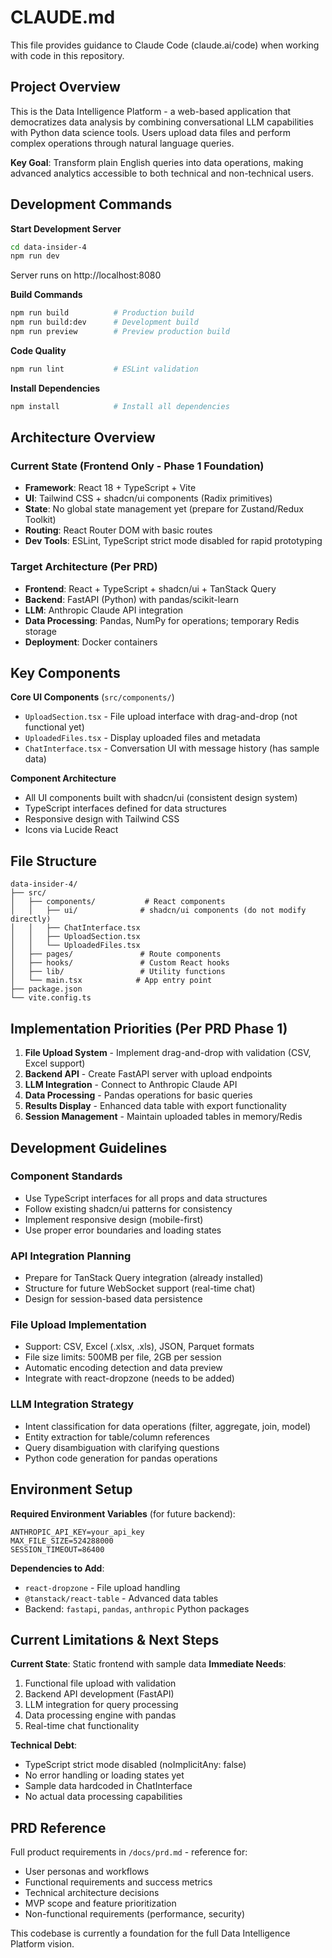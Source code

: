 # CLAUDE.md

This file provides guidance to Claude Code (claude.ai/code) when working with code in this repository.

## Project Overview

This is the Data Intelligence Platform - a web-based application that democratizes data analysis by combining conversational LLM capabilities with Python data science tools. Users upload data files and perform complex operations through natural language queries.

**Key Goal**: Transform plain English queries into data operations, making advanced analytics accessible to both technical and non-technical users.

## Development Commands

**Start Development Server**
```bash
cd data-insider-4
npm run dev
```
Server runs on http://localhost:8080

**Build Commands**
```bash
npm run build          # Production build
npm run build:dev      # Development build
npm run preview        # Preview production build
```

**Code Quality**
```bash
npm run lint           # ESLint validation
```

**Install Dependencies**
```bash
npm install            # Install all dependencies
```

## Architecture Overview

### Current State (Frontend Only - Phase 1 Foundation)
- **Framework**: React 18 + TypeScript + Vite
- **UI**: Tailwind CSS + shadcn/ui components (Radix primitives)  
- **State**: No global state management yet (prepare for Zustand/Redux Toolkit)
- **Routing**: React Router DOM with basic routes
- **Dev Tools**: ESLint, TypeScript strict mode disabled for rapid prototyping

### Target Architecture (Per PRD)
- **Frontend**: React + TypeScript + shadcn/ui + TanStack Query
- **Backend**: FastAPI (Python) with pandas/scikit-learn
- **LLM**: Anthropic Claude API integration
- **Data Processing**: Pandas, NumPy for operations; temporary Redis storage
- **Deployment**: Docker containers

## Key Components

**Core UI Components** (`src/components/`)
- `UploadSection.tsx` - File upload interface with drag-and-drop (not functional yet)
- `UploadedFiles.tsx` - Display uploaded files and metadata  
- `ChatInterface.tsx` - Conversation UI with message history (has sample data)

**Component Architecture**
- All UI components built with shadcn/ui (consistent design system)
- TypeScript interfaces defined for data structures
- Responsive design with Tailwind CSS
- Icons via Lucide React

## File Structure
```
data-insider-4/
├── src/
│   ├── components/           # React components
│   │   ├── ui/              # shadcn/ui components (do not modify directly)
│   │   ├── ChatInterface.tsx
│   │   ├── UploadSection.tsx 
│   │   └── UploadedFiles.tsx
│   ├── pages/               # Route components
│   ├── hooks/               # Custom React hooks
│   ├── lib/                 # Utility functions
│   └── main.tsx            # App entry point
├── package.json
└── vite.config.ts
```

## Implementation Priorities (Per PRD Phase 1)

1. **File Upload System** - Implement drag-and-drop with validation (CSV, Excel support)
2. **Backend API** - Create FastAPI server with upload endpoints  
3. **LLM Integration** - Connect to Anthropic Claude API
4. **Data Processing** - Pandas operations for basic queries
5. **Results Display** - Enhanced data table with export functionality
6. **Session Management** - Maintain uploaded tables in memory/Redis

## Development Guidelines

### Component Standards
- Use TypeScript interfaces for all props and data structures
- Follow existing shadcn/ui patterns for consistency
- Implement responsive design (mobile-first)
- Use proper error boundaries and loading states

### API Integration Planning  
- Prepare for TanStack Query integration (already installed)
- Structure for future WebSocket support (real-time chat)
- Design for session-based data persistence

### File Upload Implementation
- Support: CSV, Excel (.xlsx, .xls), JSON, Parquet formats
- File size limits: 500MB per file, 2GB per session
- Automatic encoding detection and data preview
- Integrate with react-dropzone (needs to be added)

### LLM Integration Strategy
- Intent classification for data operations (filter, aggregate, join, model)
- Entity extraction for table/column references  
- Query disambiguation with clarifying questions
- Python code generation for pandas operations

## Environment Setup

**Required Environment Variables** (for future backend):
```env
ANTHROPIC_API_KEY=your_api_key
MAX_FILE_SIZE=524288000
SESSION_TIMEOUT=86400
```

**Dependencies to Add**:
- `react-dropzone` - File upload handling
- `@tanstack/react-table` - Advanced data tables
- Backend: `fastapi`, `pandas`, `anthropic` Python packages

## Current Limitations & Next Steps

**Current State**: Static frontend with sample data
**Immediate Needs**:
1. Functional file upload with validation
2. Backend API development (FastAPI)  
3. LLM integration for query processing
4. Data processing engine with pandas
5. Real-time chat functionality

**Technical Debt**:
- TypeScript strict mode disabled (noImplicitAny: false)
- No error handling or loading states yet
- Sample data hardcoded in ChatInterface
- No actual data processing capabilities

## PRD Reference

Full product requirements in `/docs/prd.md` - reference for:
- User personas and workflows
- Functional requirements and success metrics  
- Technical architecture decisions
- MVP scope and feature prioritization
- Non-functional requirements (performance, security)

This codebase is currently a foundation for the full Data Intelligence Platform vision.